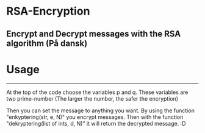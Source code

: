 # RSA-Encryption
Encrypt and Decrypt messages with the RSA algorithm (På dansk)
---
# Usage
***
At the top of the code choose the variables p and q. These variables are two prime-number (The larger the number, the safer the encryption)

Then you can set the message to anything you want.
By using the function "enkyptering(str, e, N)" you encrypt messages.
Then with the function "dekryptering(list of ints, d, N)" it will return the decrypted message. :D
